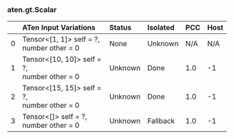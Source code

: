 ### aten.gt.Scalar
|    | ATen Input Variations                          | Status   | Isolated   | PCC   | Host   |
|---:|:-----------------------------------------------|:---------|:-----------|:------|:-------|
|  0 | Tensor<[1, 1]> self = ?,<br>number other = 0   | None     | Unknown    | N/A   | N/A    |
|  1 | Tensor<[10, 10]> self = ?,<br>number other = 0 | Unknown  | Done       | 1.0   | -1     |
|  2 | Tensor<[15, 15]> self = ?,<br>number other = 0 | Unknown  | Done       | 1.0   | -1     |
|  3 | Tensor<[]> self = ?,<br>number other = 0       | Unknown  | Fallback   | 1.0   | -1     |

